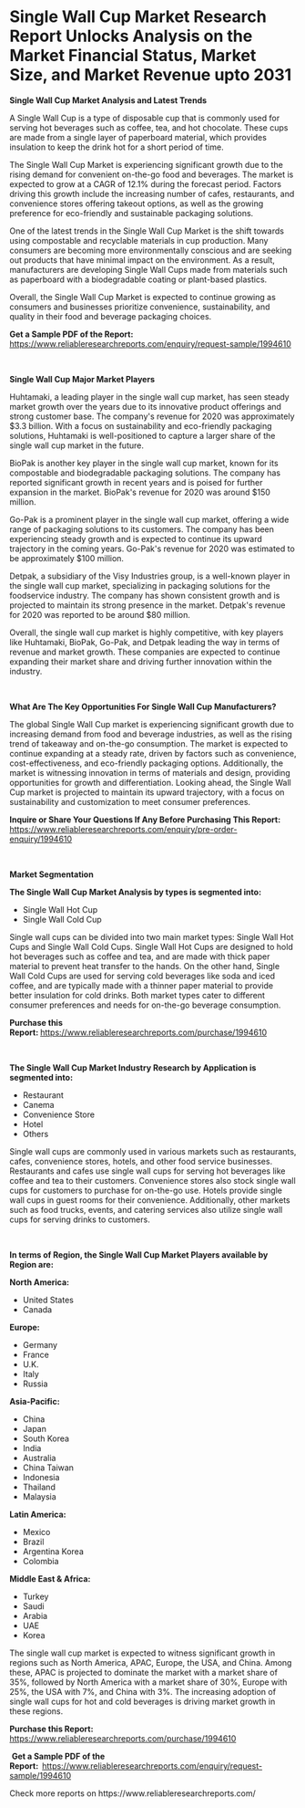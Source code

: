 <p><h1>Single Wall Cup Market Research Report Unlocks Analysis on the Market Financial Status, Market Size, and Market Revenue upto 2031</h1></p><p><strong>Single Wall Cup Market Analysis and Latest Trends</strong></p>
<p><p>A Single Wall Cup is a type of disposable cup that is commonly used for serving hot beverages such as coffee, tea, and hot chocolate. These cups are made from a single layer of paperboard material, which provides insulation to keep the drink hot for a short period of time.</p><p>The Single Wall Cup Market is experiencing significant growth due to the rising demand for convenient on-the-go food and beverages. The market is expected to grow at a CAGR of 12.1% during the forecast period. Factors driving this growth include the increasing number of cafes, restaurants, and convenience stores offering takeout options, as well as the growing preference for eco-friendly and sustainable packaging solutions.</p><p>One of the latest trends in the Single Wall Cup Market is the shift towards using compostable and recyclable materials in cup production. Many consumers are becoming more environmentally conscious and are seeking out products that have minimal impact on the environment. As a result, manufacturers are developing Single Wall Cups made from materials such as paperboard with a biodegradable coating or plant-based plastics.</p><p>Overall, the Single Wall Cup Market is expected to continue growing as consumers and businesses prioritize convenience, sustainability, and quality in their food and beverage packaging choices.</p></p>
<p><strong>Get a Sample PDF of the Report:&nbsp;</strong> <a href="https://www.reliableresearchreports.com/enquiry/request-sample/1994610">https://www.reliableresearchreports.com/enquiry/request-sample/1994610</a></p>
<p>&nbsp;</p>
<p><strong>Single Wall Cup Major Market Players</strong></p>
<p><p>Huhtamaki, a leading player in the single wall cup market, has seen steady market growth over the years due to its innovative product offerings and strong customer base. The company's revenue for 2020 was approximately $3.3 billion. With a focus on sustainability and eco-friendly packaging solutions, Huhtamaki is well-positioned to capture a larger share of the single wall cup market in the future.</p><p>BioPak is another key player in the single wall cup market, known for its compostable and biodegradable packaging solutions. The company has reported significant growth in recent years and is poised for further expansion in the market. BioPak's revenue for 2020 was around $150 million.</p><p>Go-Pak is a prominent player in the single wall cup market, offering a wide range of packaging solutions to its customers. The company has been experiencing steady growth and is expected to continue its upward trajectory in the coming years. Go-Pak's revenue for 2020 was estimated to be approximately $100 million.</p><p>Detpak, a subsidiary of the Visy Industries group, is a well-known player in the single wall cup market, specializing in packaging solutions for the foodservice industry. The company has shown consistent growth and is projected to maintain its strong presence in the market. Detpak's revenue for 2020 was reported to be around $80 million.</p><p>Overall, the single wall cup market is highly competitive, with key players like Huhtamaki, BioPak, Go-Pak, and Detpak leading the way in terms of revenue and market growth. These companies are expected to continue expanding their market share and driving further innovation within the industry.</p></p>
<p>&nbsp;</p>
<p><strong>What Are The Key Opportunities For Single Wall Cup Manufacturers?</strong></p>
<p><p>The global Single Wall Cup market is experiencing significant growth due to increasing demand from food and beverage industries, as well as the rising trend of takeaway and on-the-go consumption. The market is expected to continue expanding at a steady rate, driven by factors such as convenience, cost-effectiveness, and eco-friendly packaging options. Additionally, the market is witnessing innovation in terms of materials and design, providing opportunities for growth and differentiation. Looking ahead, the Single Wall Cup market is projected to maintain its upward trajectory, with a focus on sustainability and customization to meet consumer preferences.</p></p>
<p><strong>Inquire or Share Your Questions If Any Before Purchasing This Report:</strong> <a href="https://www.reliableresearchreports.com/enquiry/pre-order-enquiry/1994610">https://www.reliableresearchreports.com/enquiry/pre-order-enquiry/1994610</a></p>
<p>&nbsp;</p>
<p><strong>Market Segmentation</strong></p>
<p><strong>The Single Wall Cup Market Analysis by types is segmented into:</strong></p>
<p><ul><li>Single Wall Hot Cup</li><li>Single Wall Cold Cup</li></ul></p>
<p><p>Single wall cups can be divided into two main market types: Single Wall Hot Cups and Single Wall Cold Cups. Single Wall Hot Cups are designed to hold hot beverages such as coffee and tea, and are made with thick paper material to prevent heat transfer to the hands. On the other hand, Single Wall Cold Cups are used for serving cold beverages like soda and iced coffee, and are typically made with a thinner paper material to provide better insulation for cold drinks. Both market types cater to different consumer preferences and needs for on-the-go beverage consumption.</p></p>
<p><strong>Purchase this Report:&nbsp;</strong><a href="https://www.reliableresearchreports.com/purchase/1994610">https://www.reliableresearchreports.com/purchase/1994610</a></p>
<p>&nbsp;</p>
<p><strong>The Single Wall Cup Market Industry Research by Application is segmented into:</strong></p>
<p><ul><li>Restaurant</li><li>Canema</li><li>Convenience Store</li><li>Hotel</li><li>Others</li></ul></p>
<p><p>Single wall cups are commonly used in various markets such as restaurants, cafes, convenience stores, hotels, and other food service businesses. Restaurants and cafes use single wall cups for serving hot beverages like coffee and tea to their customers. Convenience stores also stock single wall cups for customers to purchase for on-the-go use. Hotels provide single wall cups in guest rooms for their convenience. Additionally, other markets such as food trucks, events, and catering services also utilize single wall cups for serving drinks to customers.</p></p>
<p>&nbsp;</p>
<p><strong>In terms of Region, the Single Wall Cup Market Players available by Region are:</strong></p>
<p>
    <p> <strong> North America: </strong>
        <ul>
            <li>United States</li>
            <li>Canada</li>
        </ul>
        </p> 
    <p> <strong> Europe: </strong>
        <ul>
            <li>Germany</li>
            <li>France</li>
            <li>U.K.</li>
            <li>Italy</li>
            <li>Russia</li>
        </ul>
        </p> 
    <p> <strong> Asia-Pacific: </strong>
        <ul>
            <li>China</li>
            <li>Japan</li>
            <li>South Korea</li>
            <li>India</li>
            <li>Australia</li>
            <li>China Taiwan</li>
            <li>Indonesia</li>
            <li>Thailand</li>
            <li>Malaysia</li>
        </ul>
        </p> 
    <p> <strong> Latin America: </strong>
        <ul>
            <li>Mexico</li>
            <li>Brazil</li>
            <li>Argentina Korea</li>
            <li>Colombia</li>
        </ul>
        </p> 
    <p> <strong> Middle East & Africa: </strong>
        <ul>
            <li>Turkey</li>
            <li>Saudi</li>
            <li>Arabia</li>
            <li>UAE</li>
            <li>Korea</li>
        </ul>
    </p>
    </p>
<p><p>The single wall cup market is expected to witness significant growth in regions such as North America, APAC, Europe, the USA, and China. Among these, APAC is projected to dominate the market with a market share of 35%, followed by North America with a market share of 30%, Europe with 25%, the USA with 7%, and China with 3%. The increasing adoption of single wall cups for hot and cold beverages is driving market growth in these regions.</p></p>
<p><strong>Purchase this Report: </strong><a href="https://www.reliableresearchreports.com/purchase/1994610">https://www.reliableresearchreports.com/purchase/1994610</a></p>
<p>&nbsp;<strong>Get a Sample PDF of the Report:&nbsp;&nbsp;</strong><a href="https://www.reliableresearchreports.com/enquiry/request-sample/1994610">https://www.reliableresearchreports.com/enquiry/request-sample/1994610</a></p>
<p><strong></strong></p>
<p>Check more reports on https://www.reliableresearchreports.com/</p>